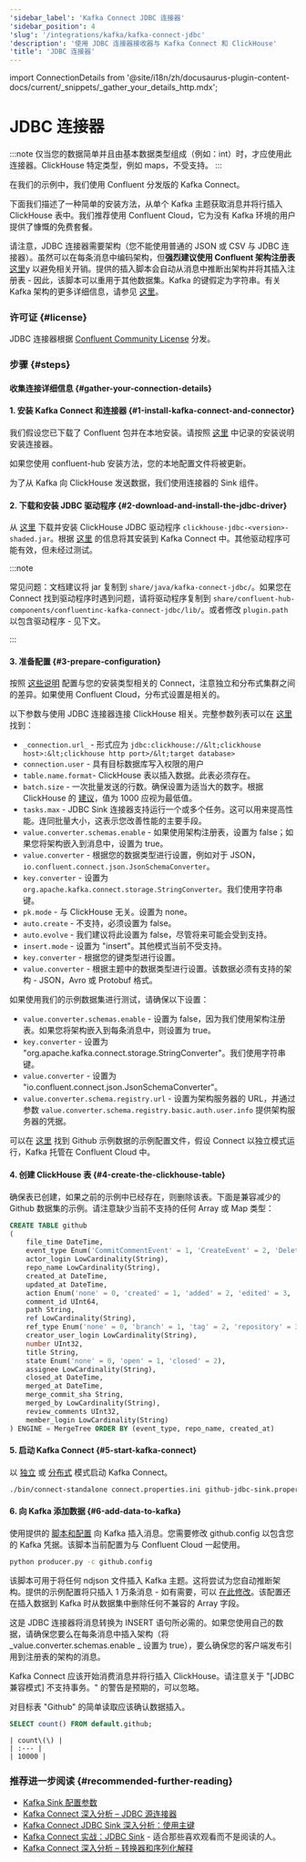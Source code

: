 ```yaml
---
'sidebar_label': 'Kafka Connect JDBC 连接器'
'sidebar_position': 4
'slug': '/integrations/kafka/kafka-connect-jdbc'
'description': '使用 JDBC 连接器接收器与 Kafka Connect 和 ClickHouse'
'title': 'JDBC 连接器'
---
```


import ConnectionDetails from '@site/i18n/zh/docusaurus-plugin-content-docs/current/_snippets/_gather_your_details_http.mdx';


# JDBC 连接器

:::note
仅当您的数据简单并且由基本数据类型组成（例如：int）时，才应使用此连接器。ClickHouse 特定类型，例如 maps，不受支持。
:::

在我们的示例中，我们使用 Confluent 分发版的 Kafka Connect。

下面我们描述了一种简单的安装方法，从单个 Kafka 主题获取消息并将行插入 ClickHouse 表中。我们推荐使用 Confluent Cloud，它为没有 Kafka 环境的用户提供了慷慨的免费套餐。

请注意，JDBC 连接器需要架构（您不能使用普通的 JSON 或 CSV 与 JDBC 连接器）。虽然可以在每条消息中编码架构，但**强烈建议使用 Confluent 架构注册表** [这里](https://www.confluent.io/blog/kafka-connect-deep-dive-converters-serialization-explained/#json-schemas)y 以避免相关开销。提供的插入脚本会自动从消息中推断出架构并将其插入注册表 - 因此，该脚本可以重用于其他数据集。Kafka 的键假定为字符串。有关 Kafka 架构的更多详细信息，请参见 [这里](https://docs.confluent.io/platform/current/schema-registry/index.html)。

### 许可证 {#license}
JDBC 连接器根据 [Confluent Community License](https://www.confluent.io/confluent-community-license) 分发。

### 步骤 {#steps}
#### 收集连接详细信息 {#gather-your-connection-details}
<ConnectionDetails />

#### 1. 安装 Kafka Connect 和连接器 {#1-install-kafka-connect-and-connector}

我们假设您已下载了 Confluent 包并在本地安装。请按照 [这里](https://docs.confluent.io/kafka-connect-jdbc/current/#install-the-jdbc-connector) 中记录的安装说明安装连接器。

如果您使用 confluent-hub 安装方法，您的本地配置文件将被更新。

为了从 Kafka 向 ClickHouse 发送数据，我们使用连接器的 Sink 组件。

#### 2. 下载和安装 JDBC 驱动程序 {#2-download-and-install-the-jdbc-driver}

从 [这里](https://github.com/ClickHouse/clickhouse-java/releases) 下载并安装 ClickHouse JDBC 驱动程序 `clickhouse-jdbc-<version>-shaded.jar`。根据 [这里](https://docs.confluent.io/kafka-connect-jdbc/current/#installing-jdbc-drivers) 的信息将其安装到 Kafka Connect 中。其他驱动程序可能有效，但未经过测试。

:::note

常见问题：文档建议将 jar 复制到 `share/java/kafka-connect-jdbc/`。如果您在 Connect 找到驱动程序时遇到问题，请将驱动程序复制到 `share/confluent-hub-components/confluentinc-kafka-connect-jdbc/lib/`。或者修改 `plugin.path` 以包含驱动程序 - 见下文。

:::

#### 3. 准备配置 {#3-prepare-configuration}

按照 [这些说明](https://docs.confluent.io/cloud/current/cp-component/connect-cloud-config.html#set-up-a-local-connect-worker-with-cp-install) 配置与您的安装类型相关的 Connect，注意独立和分布式集群之间的差异。如果使用 Confluent Cloud，分布式设置是相关的。

以下参数与使用 JDBC 连接器连接 ClickHouse 相关。完整参数列表可以在 [这里](https://docs.confluent.io/kafka-connect-jdbc/current/sink-connector/index.html) 找到：

* `_connection.url_` - 形式应为 `jdbc:clickhouse://&lt;clickhouse host>:&lt;clickhouse http port>/&lt;target database>`
* `connection.user` - 具有目标数据库写入权限的用户
* `table.name.format`- ClickHouse 表以插入数据。此表必须存在。
* `batch.size` - 一次批量发送的行数。确保设置为适当大的数字。根据 ClickHouse 的 [建议](/sql-reference/statements/insert-into#performance-considerations)，值为 1000 应视为最低值。
* `tasks.max` - JDBC Sink 连接器支持运行一个或多个任务。这可以用来提高性能。连同批量大小，这表示您改善性能的主要手段。
* `value.converter.schemas.enable` - 如果使用架构注册表，设置为 false；如果您将架构嵌入到消息中，设置为 true。
* `value.converter` - 根据您的数据类型进行设置，例如对于 JSON，`io.confluent.connect.json.JsonSchemaConverter`。
* `key.converter` - 设置为 `org.apache.kafka.connect.storage.StringConverter`。我们使用字符串键。
* `pk.mode` - 与 ClickHouse 无关。设置为 none。
* `auto.create` - 不支持，必须设置为 false。
* `auto.evolve` - 我们建议将此设置为 false，尽管将来可能会受到支持。
* `insert.mode` - 设置为 "insert"。其他模式当前不受支持。
* `key.converter` - 根据您的键类型进行设置。
* `value.converter` - 根据主题中的数据类型进行设置。该数据必须有支持的架构 - JSON，Avro 或 Protobuf 格式。

如果使用我们的示例数据集进行测试，请确保以下设置：

* `value.converter.schemas.enable` - 设置为 false，因为我们使用架构注册表。如果您将架构嵌入到每条消息中，则设置为 true。
* `key.converter` - 设置为 "org.apache.kafka.connect.storage.StringConverter"。我们使用字符串键。
* `value.converter` - 设置为 "io.confluent.connect.json.JsonSchemaConverter"。
* `value.converter.schema.registry.url` - 设置为架构服务器的 URL，并通过参数 `value.converter.schema.registry.basic.auth.user.info` 提供架构服务器的凭据。

可以在 [这里](https://github.com/ClickHouse/kafka-samples/tree/main/github_events/jdbc_sink) 找到 Github 示例数据的示例配置文件，假设 Connect 以独立模式运行，Kafka 托管在 Confluent Cloud 中。

#### 4. 创建 ClickHouse 表 {#4-create-the-clickhouse-table}

确保表已创建，如果之前的示例中已经存在，则删除该表。下面是兼容减少的 Github 数据集的示例。请注意缺少当前不支持的任何 Array 或 Map 类型：

```sql
CREATE TABLE github
(
    file_time DateTime,
    event_type Enum('CommitCommentEvent' = 1, 'CreateEvent' = 2, 'DeleteEvent' = 3, 'ForkEvent' = 4, 'GollumEvent' = 5, 'IssueCommentEvent' = 6, 'IssuesEvent' = 7, 'MemberEvent' = 8, 'PublicEvent' = 9, 'PullRequestEvent' = 10, 'PullRequestReviewCommentEvent' = 11, 'PushEvent' = 12, 'ReleaseEvent' = 13, 'SponsorshipEvent' = 14, 'WatchEvent' = 15, 'GistEvent' = 16, 'FollowEvent' = 17, 'DownloadEvent' = 18, 'PullRequestReviewEvent' = 19, 'ForkApplyEvent' = 20, 'Event' = 21, 'TeamAddEvent' = 22),
    actor_login LowCardinality(String),
    repo_name LowCardinality(String),
    created_at DateTime,
    updated_at DateTime,
    action Enum('none' = 0, 'created' = 1, 'added' = 2, 'edited' = 3, 'deleted' = 4, 'opened' = 5, 'closed' = 6, 'reopened' = 7, 'assigned' = 8, 'unassigned' = 9, 'labeled' = 10, 'unlabeled' = 11, 'review_requested' = 12, 'review_request_removed' = 13, 'synchronize' = 14, 'started' = 15, 'published' = 16, 'update' = 17, 'create' = 18, 'fork' = 19, 'merged' = 20),
    comment_id UInt64,
    path String,
    ref LowCardinality(String),
    ref_type Enum('none' = 0, 'branch' = 1, 'tag' = 2, 'repository' = 3, 'unknown' = 4),
    creator_user_login LowCardinality(String),
    number UInt32,
    title String,
    state Enum('none' = 0, 'open' = 1, 'closed' = 2),
    assignee LowCardinality(String),
    closed_at DateTime,
    merged_at DateTime,
    merge_commit_sha String,
    merged_by LowCardinality(String),
    review_comments UInt32,
    member_login LowCardinality(String)
) ENGINE = MergeTree ORDER BY (event_type, repo_name, created_at)
```

#### 5. 启动 Kafka Connect {#5-start-kafka-connect}

以 [独立](https://docs.confluent.io/cloud/current/cp-component/connect-cloud-config.html#standalone-cluster) 或 [分布式](https://docs.confluent.io/cloud/current/cp-component/connect-cloud-config.html#distributed-cluster) 模式启动 Kafka Connect。

```bash
./bin/connect-standalone connect.properties.ini github-jdbc-sink.properties.ini
```

#### 6. 向 Kafka 添加数据 {#6-add-data-to-kafka}

使用提供的 [脚本和配置](https://github.com/ClickHouse/kafka-samples/tree/main/producer) 向 Kafka 插入消息。您需要修改 github.config 以包含您的 Kafka 凭据。该脚本当前配置为与 Confluent Cloud 一起使用。

```bash
python producer.py -c github.config
```

该脚本可用于将任何 ndjson 文件插入 Kafka 主题。这将尝试为您自动推断架构。提供的示例配置将只插入 1 万条消息 - 如有需要，可以 [在此修改](https://github.com/ClickHouse/clickhouse-docs/tree/main/docs/integrations/data-ingestion/kafka/code/producer/github.config#L25)。该配置还在插入数据到 Kafka 时从数据集中删除任何不兼容的 Array 字段。

这是 JDBC 连接器将消息转换为 INSERT 语句所必需的。如果您使用自己的数据，请确保您要么在每条消息中插入架构（将 _value.converter.schemas.enable _ 设置为 true），要么确保您的客户端发布引用到注册表的架构的消息。

Kafka Connect 应该开始消费消息并将行插入 ClickHouse。请注意关于 "[JDBC 兼容模式] 不支持事务。" 的警告是预期的，可以忽略。

对目标表 "Github" 的简单读取应该确认数据插入。

```sql
SELECT count() FROM default.github;
```

```response
| count\(\) |
| :--- |
| 10000 |
```

### 推荐进一步阅读 {#recommended-further-reading}

* [Kafka Sink 配置参数](https://docs.confluent.io/kafka-connect-jdbc/current/sink-connector/sink_config_options.html#sink-config-options)
* [Kafka Connect 深入分析 – JDBC 源连接器](https://www.confluent.io/blog/kafka-connect-deep-dive-jdbc-source-connector)
* [Kafka Connect JDBC Sink 深入分析：使用主键](https://rmoff.net/2021/03/12/kafka-connect-jdbc-sink-deep-dive-working-with-primary-keys/)
* [Kafka Connect 实战：JDBC Sink](https://www.youtube.com/watch?v=b-3qN_tlYR4&t=981s) - 适合那些喜欢观看而不是阅读的人。
* [Kafka Connect 深入分析 – 转换器和序列化解释](https://www.confluent.io/blog/kafka-connect-deep-dive-converters-serialization-explained/#json-schemas)
